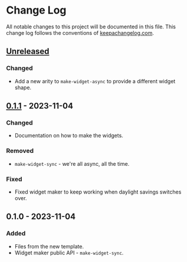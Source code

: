 # Change Log
All notable changes to this project will be documented in this file. This change log follows the conventions of [keepachangelog.com](http://keepachangelog.com/).

## [Unreleased]
### Changed
- Add a new arity to `make-widget-async` to provide a different widget shape.

## [0.1.1] - 2023-11-04
### Changed
- Documentation on how to make the widgets.

### Removed
- `make-widget-sync` - we're all async, all the time.

### Fixed
- Fixed widget maker to keep working when daylight savings switches over.

## 0.1.0 - 2023-11-04
### Added
- Files from the new template.
- Widget maker public API - `make-widget-sync`.

[Unreleased]: https://sourcehost.site/your-name/ratatouille/compare/0.1.1...HEAD
[0.1.1]: https://sourcehost.site/your-name/ratatouille/compare/0.1.0...0.1.1
